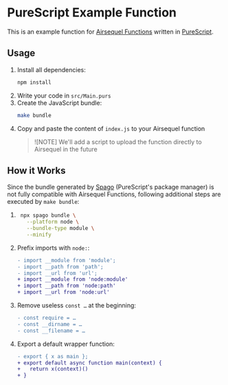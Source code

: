# PureScript Example Function

This is an example function for [Airsequel Functions] written in [PureScript].

[Airsequel Functions]: https://docs.airsequel.com/functions
[PureScript]: https://www.purescript.org


## Usage

1. Install all dependencies:
    ```sh
    npm install
    ```
1. Write your code in `src/Main.purs`
1. Create the JavaScript bundle:
    ```sh
    make bundle
    ```
1. Copy and paste the content of `index.js` to your Airsequel function
    > ![NOTE]
    > We'll add a script to upload the function directly to Airsequel
    > in the future


## How it Works

Since the bundle generated by [Spago] (PureScript's package manager)
is not fully compatible with Airsequel Functions,
following additional steps are executed by `make bundle`:

1. ```sh
    npx spago bundle \
      --platform node \
      --bundle-type module \
      --minify
    ```
1. Prefix imports with `node:`:
    ```diff
    - import __module from 'module';
    - import __path from 'path';
    - import __url from 'url';
    + import __module from 'node:module'
    + import __path from 'node:path'
    + import __url from 'node:url'
    ```
1. Remove useless `const …` at the beginning:
    ```diff
    - const require = …
    - const __dirname = …
    - const __filename = …
    ```
1. Export a default wrapper function:
    ```diff
    - export { x as main };
    + export default async function main(context) {
    +   return x(context)()
    + }
    ```

[Spago]: https://github.com/purescript/spago
